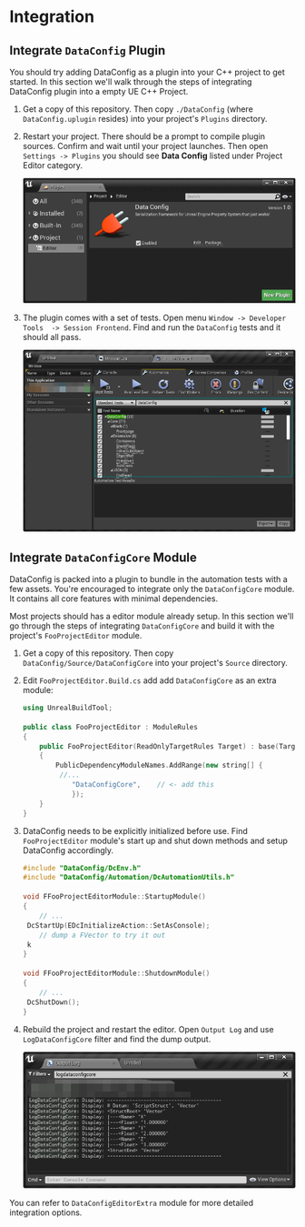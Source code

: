 # Integration

## Integrate `DataConfig` Plugin

You should try adding DataConfig as a plugin into your C++ project to get started.  In this section we'll walk through the steps of integrating DataConfig plugin into a empty UE C++ Project.

1. Get a copy of this repository. Then copy  `./DataConfig` (where `DataConfig.uplugin` resides) into your project's `Plugins` directory.

2. Restart your project. There should be a prompt to compile plugin sources. Confirm and wait until your project launches. Then open `Settings -> Plugins` you should see **Data Config** listed under Project Editor category.

   ![Integration-DataConfigPlugin](Images/Integration-DataConfigPlugin.png)

3. The plugin comes with a set of tests. Open menu `Window -> Developer Tools  -> Session Frontend`. Find and run the `DataConfig` tests and it should all pass.
  
   ![Integration-DataConfigAutomations](Images/Integration-DataConfigAutomations.png)

## Integrate `DataConfigCore` Module

DataConfig is packed into a plugin to bundle in the automation tests with a few assets. You're encouraged to integrate only the `DataConfigCore` module. It contains all core features with minimal dependencies. 

Most projects should has a editor module already setup. In this section we'll go through the steps of integrating `DataConfigCore` and build it with the project's `FooProjectEditor` module.

1. Get a copy of this repository. Then copy `DataConfig/Source/DataConfigCore` into your project's `Source` directory.

2. Edit `FooProjectEditor.Build.cs` add add `DataConfigCore` as an extra module:

   ```c++
   using UnrealBuildTool;
   
   public class FooProjectEditor : ModuleRules
   {
       public FooProjectEditor(ReadOnlyTargetRules Target) : base(Target)
       {
           PublicDependencyModuleNames.AddRange(new string[] { 
   			//...
               "DataConfigCore",	// <- add this
               });
       }
   }
   ```

3. DataConfig needs to be explicitly initialized before use. Find `FooProjectEditor` module's start up and shut down methods and setup DataConfig accordingly.

   ```c++
   #include "DataConfig/DcEnv.h"
   #include "DataConfig/Automation/DcAutomationUtils.h"
   
   void FFooProjectEditorModule::StartupModule()
   {
       // ...
   	DcStartUp(EDcInitializeAction::SetAsConsole);
       // dump a FVector to try it out
   	k
   }
   
   void FFooProjectEditorModule::ShutdownModule()
   {
       // ...
   	DcShutDown();
   }
   ```
   
4. Rebuild the project and restart the editor. Open `Output Log` and use `LogDataConfigCore` filter and find the dump output. 

   ![Integration-DataConfigCoreOutput](Images/Integration-DataConfigCoreOutput.png)

You can refer to `DataConfigEditorExtra` module for more detailed integration options.